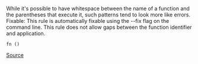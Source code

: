 While it's possible to have whitespace between the name of a function and the parentheses that execute it, such patterns tend to look more like errors.
Fixable: This rule is automatically fixable using the --fix flag on the command line.
This rule does not allow gaps between the function identifier and application.

```
fn ()
```

[Source](http://eslint.org/docs/rules/no-spaced-func)

